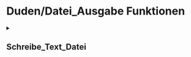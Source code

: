 # Duden/Datei_Ausgabe Funktionen
<details>
<summary><h2>Schreibe_Text_Datei</h2></summary>
<ul>
<pre>
Die Funktion Schreibe_Text_Datei schreibt einen Text (text) in die Datei an dem gegebenen Text Pfad.
Falls möglich Fehler auftreten, werden diese in fehler gespeichert.
</pre>
	<li>Parameter: <code>Pfad</code>, <code>text</code>, <code>fehler</code></li>
	<li>Parameter Typen: <code>Text</code>, <code>Text</code>, <code>Text Referenz</code></li>
	<li>Rückgabe Typ: <code>Zahl</code></li>
</ul>

<h3>Aliase</h3>
<ol>
	<li><code>&#34;Schreibe den Text &lt;text&gt; in die Datei &lt;Pfad&gt; und speichere einen möglichen Fehler in &lt;fehler&gt;&#34;</code></li>
	<li><code>&#34;Schreibe den Text &lt;text&gt; in die Datei &lt;Pfad&gt; und speichere einen moeglichen Fehler in &lt;fehler&gt;&#34;</code></li>
	<li><code>&#34;die Anzahl der Bytes, die von &lt;text&gt; in &lt;Pfad&gt; geschrieben wurden, wobei ein möglicher Fehler in &lt;fehler&gt; gespeichert wurde&#34;</code></li>
	<li><code>&#34;die Anzahl der Bytes, die von &lt;text&gt; in &lt;Pfad&gt; geschrieben wurden, wobei ein moeglicher Fehler in &lt;fehler&gt; gespeichert wurde&#34;</code></li>
</ol>

<h3>Implementation</h3>
Implementiert in <code>"libddpstdlib.a"</code>
</details>


